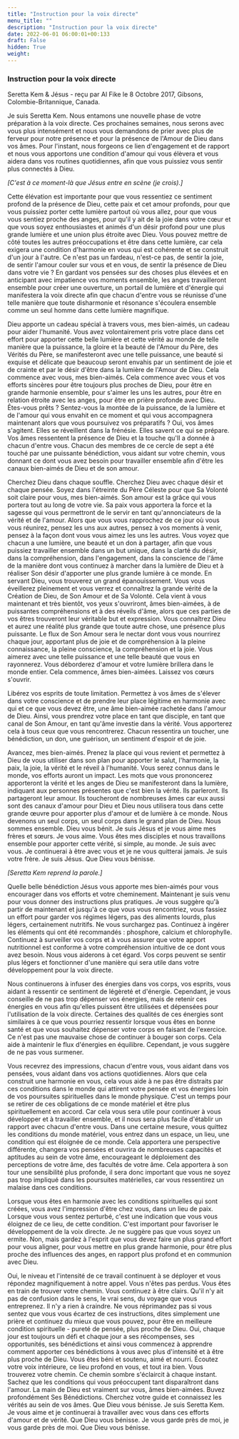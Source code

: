 ```yaml
---
title: "Instruction pour la voix directe"
menu_title: ""
description: "Instruction pour la voix directe"
date: 2022-06-01 06:00:01+00:133
draft: False
hidden: True
weight:
---
```

### Instruction pour la voix directe

Seretta Kem & Jésus - reçu par Al Fike le 8 Octobre 2017, Gibsons, Colombie-Britannique, Canada.

Je suis Seretta Kem. Nous entamons une nouvelle phase de votre préparation à la voix directe. Ces prochaines semaines, nous serons avec vous plus intensément et nous vous demandons de prier avec plus de ferveur pour notre présence et pour la présence de l'Amour de Dieu dans vos âmes. Pour l'instant, nous forgeons ce lien d'engagement et de rapport et nous vous apportons une condition d'amour qui vous élèvera et vous aidera dans vos routines quotidiennes, afin que vous puissiez vous sentir plus connectés à Dieu.

*[C'est à ce moment-là que Jésus entre en scène (je crois).]*

Cette élévation est importante pour que vous ressentiez ce sentiment profond de la présence de Dieu, cette paix et cet amour profonds, pour que vous puissiez porter cette lumière partout où vous allez, pour que vous vous sentiez proche des anges, pour qu'il y ait de la joie dans votre cœur et que vous soyez enthousiastes et animés d'un désir profond pour une plus grande lumière et une union plus étroite avec Dieu. Vous pouvez mettre de côté toutes les autres préoccupations et être dans cette lumière, car cela exigera une condition d'harmonie en vous qui est cohérente et se construit d'un jour à l'autre. Ce n'est pas un fardeau, n'est-ce pas, de sentir la joie, de sentir l'amour couler sur vous et en vous, de sentir la présence de Dieu dans votre vie ? En gardant vos pensées sur des choses plus élevées et en anticipant avec impatience vos moments ensemble, les anges travailleront ensemble pour créer une ouverture, un portail de lumière et d'énergie qui manifestera la voix directe afin que chacun d'entre vous se réunisse d'une telle manière que toute disharmonie et résonance s'écoulera ensemble comme un seul homme dans cette lumière magnifique.

Dieu apporte un cadeau spécial à travers vous, mes bien-aimés, un cadeau pour aider l'humanité. Vous avez volontairement pris votre place dans cet effort pour apporter cette belle lumière et cette vérité au monde de telle manière que la puissance, la gloire et la beauté de l'Amour du Père, des Vérités du Père, se manifesteront avec une telle puissance, une beauté si exquise et délicate que beaucoup seront envahis par un sentiment de joie et de crainte et par le désir d'être dans la lumière de l'Amour de Dieu. Cela commence avec vous, mes bien-aimés. Cela commence avec vous et vos efforts sincères pour être toujours plus proches de Dieu, pour être en grande harmonie ensemble, pour s'aimer les uns les autres, pour être en relation étroite avec les anges, pour être en prière profonde avec Dieu. Êtes-vous prêts ? Sentez-vous la montée de la puissance, de la lumière et de l'amour qui vous envahit en ce moment et qui vous accompagnera maintenant alors que vous poursuivez vos préparatifs ? Oui, vos âmes s'agitent. Elles se réveillent dans la frénésie. Elles savent ce qui se prépare. Vos âmes ressentent la présence de Dieu et la touche qu'Il a donnée à chacun d'entre vous. Chacun des membres de ce cercle de sept a été touché par une puissante bénédiction, vous aidant sur votre chemin, vous donnant ce dont vous avez besoin pour travailler ensemble afin d'être les canaux bien-aimés de Dieu et de son amour.

Cherchez Dieu dans chaque souffle. Cherchez Dieu avec chaque désir et chaque pensée. Soyez dans l'étreinte du Père Céleste pour que Sa Volonté soit claire pour vous, mes bien-aimés. Son amour est la grâce qui vous portera tout au long de votre vie. Sa paix vous apportera la force et la sagesse qui vous permettront de le servir en tant qu'annonciateurs de la vérité et de l'amour. Alors que vous vous rapprochez de ce jour où vous vous réunirez, pensez les uns aux autres, pensez à vos moments à venir, pensez à la façon dont vous vous aimez les uns les autres. Vous voyez que chacun a une lumière, une beauté et un don à partager, afin que vous puissiez travailler ensemble dans un but unique, dans la clarté du désir, dans la compréhension, dans l'engagement, dans la conscience de l'âme de la manière dont vous continuez à marcher dans la lumière de Dieu et à réaliser Son désir d'apporter une plus grande lumière à ce monde. En servant Dieu, vous trouverez un grand épanouissement. Vous vous éveillerez pleinement et vous verrez et connaîtrez la grande vérité de la Création de Dieu, de Son Amour et de Sa Volonté. Cela vient à vous maintenant et très bientôt, vos yeux s'ouvriront, âmes bien-aimées, à de puissantes compréhensions et à des réveils d'âme, alors que ces parties de vos êtres trouveront leur véritable but et expression. Vous connaîtrez Dieu et aurez une réalité plus grande que toute autre chose, une présence plus puissante. Le flux de Son Amour sera le nectar dont vous vous nourrirez chaque jour, apportant plus de joie et de compréhension à la pleine connaissance, la pleine conscience, la compréhension et la joie. Vous aimerez avec une telle puissance et une telle beauté que vous en rayonnerez. Vous déborderez d'amour et votre lumière brillera dans le monde entier. Cela commence, âmes bien-aimées. Laissez vos cœurs s'ouvrir. 

Libérez vos esprits de toute limitation. Permettez à vos âmes de s'élever dans votre conscience et de prendre leur place légitime en harmonie avec qui et ce que vous devez être, une âme bien-aimée rachetée dans l'amour de Dieu. Ainsi, vous prendrez votre place en tant que disciple, en tant que canal de Son Amour, en tant qu'âme investie dans la vérité. Vous apporterez cela à tous ceux que vous rencontrerez. Chacun ressentira un toucher, une bénédiction, un don, une guérison, un sentiment d'espoir et de joie.

Avancez, mes bien-aimés. Prenez la place qui vous revient et permettez à Dieu de vous utiliser dans son plan pour apporter le salut, l'harmonie, la paix, la joie, la vérité et le réveil à l'humanité. Vous serez connus dans le monde, vos efforts auront un impact. Les mots que vous prononcerez apporteront la vérité et les anges de Dieu se manifesteront dans la lumière, indiquant aux personnes présentes que c'est bien la vérité. Ils parleront. Ils partageront leur amour. Ils toucheront de nombreuses âmes car eux aussi sont des canaux d'amour pour Dieu et Dieu nous utilisera tous dans cette grande œuvre pour apporter plus d'amour et de lumière à ce monde. Nous devenons un seul corps, un seul corps dans le grand plan de Dieu. Nous sommes ensemble. Dieu vous bénit. Je suis Jésus et je vous aime mes frères et sœurs. Je vous aime. Vous êtes mes disciples et nous travaillons ensemble pour apporter cette vérité, si simple, au monde. Je suis avec vous. Je continuerai à être avec vous et je ne vous quitterai jamais. Je suis votre frère. Je suis Jésus. Que Dieu vous bénisse.

*[Seretta Kem reprend la parole.]*

Quelle belle bénédiction Jésus vous apporte mes bien-aimés pour vous encourager dans vos efforts et votre cheminement. Maintenant je suis venu pour vous donner des instructions plus pratiques. Je vous suggère qu'à partir de maintenant et jusqu'à ce que vous vous rencontriez, vous fassiez un effort pour garder vos régimes légers, pas des aliments lourds, plus légers, certainement nutritifs. Ne vous surchargez pas. Continuez à ingérer les éléments qui ont été recommandés : phosphore, calcium et chlorophylle. Continuez à surveiller vos corps et à vous assurer que votre apport nutritionnel est conforme à votre compréhension intuitive de ce dont vous avez besoin. Nous vous aiderons à cet égard. Vos corps peuvent se sentir plus légers et fonctionner d'une manière qui sera utile dans votre développement pour la voix directe.

Nous continuerons à infuser des énergies dans vos corps, vos esprits, vous aidant à ressentir ce sentiment de légèreté et d'énergie. Cependant, je vous conseille de ne pas trop dépenser vos énergies, mais de retenir ces énergies en vous afin qu'elles puissent être utilisées et dépensées pour l'utilisation de la voix directe. Certaines des qualités de ces énergies sont similaires à ce que vous pourriez ressentir lorsque vous êtes en bonne santé et que vous souhaitez dépenser votre corps en faisant de l'exercice. Ce n'est pas une mauvaise chose de continuer à bouger son corps. Cela aide à maintenir le flux d'énergies en équilibre. Cependant, je vous suggère de ne pas vous surmener.

Vous recevrez des impressions, chacun d'entre vous, vous aidant dans vos pensées, vous aidant dans vos actions quotidiennes. Alors que cela construit une harmonie en vous, cela vous aide à ne pas être distraits par ces conditions dans le monde qui attirent votre pensée et vos énergies loin de vos poursuites spirituelles dans le monde physique. C'est un temps pour se retirer de ces obligations de ce monde matériel et être plus spirituellement en accord. Car cela vous sera utile pour continuer à vous développer et à travailler ensemble, et il nous sera plus facile d'établir un rapport avec chacun d'entre vous. Dans une certaine mesure, vous quittez les conditions du monde matériel, vous entrez dans un espace, un lieu, une condition qui est éloignée de ce monde. Cela apportera une perspective différente, changera vos pensées et ouvrira de nombreuses capacités et aptitudes au sein de votre âme, encourageant le déploiement des perceptions de votre âme, des facultés de votre âme. Cela apportera à son tour une sensibilité plus profonde, il sera donc important que vous ne soyez pas trop impliqué dans les poursuites matérielles, car vous ressentirez un malaise dans ces conditions.

Lorsque vous êtes en harmonie avec les conditions spirituelles qui sont créées, vous avez l'impression d'être chez vous, dans un lieu de paix. Lorsque vous vous sentez perturbé, c'est une indication que vous vous éloignez de ce lieu, de cette condition. C'est important pour favoriser le développement de la voix directe. Je ne suggère pas que vous soyez un ermite. Non, mais gardez à l'esprit que vous devez faire un plus grand effort pour vous aligner, pour vous mettre en plus grande harmonie, pour être plus proche des influences des anges, en rapport plus profond et en communion avec Dieu.

Oui, le niveau et l'intensité de ce travail continuent à se déployer et vous répondez magnifiquement à notre appel. Vous n'êtes pas perdus. Vous êtes en train de trouver votre chemin. Vous continuez à être clairs. Qu'il n'y ait pas de confusion dans le sens, le vrai sens, du voyage que vous entreprenez. Il n'y a rien à craindre. Ne vous réprimandez pas si vous sentez que vous vous écartez de ces instructions, dites simplement une prière et continuez du mieux que vous pouvez, pour être en meilleure condition spirituelle - pureté de pensée, plus proche de Dieu. Oui, chaque jour est toujours un défi et chaque jour a ses récompenses, ses opportunités, ses bénédictions et ainsi vous commencez à apprendre comment apporter ces bénédictions à vous avec plus d'intensité et à être plus proche de Dieu. Vous êtes béni et soutenu, aimé et nourri. Écoutez votre voix intérieure, ce lieu profond en vous, et tout ira bien. Vous trouverez votre chemin. Ce chemin sombre s'éclaircit à chaque instant. Sachez que les conditions qui vous préoccupent tant disparaîtront dans l'amour. La main de Dieu est vraiment sur vous, âmes bien-aimées. Buvez profondément Ses Bénédictions. Cherchez votre guide et connaissez les vérités au sein de vos âmes. Que Dieu vous bénisse. Je suis Seretta Kem. Je vous aime et je continuerai à travailler avec vous dans ces efforts d'amour et de vérité. Que Dieu vous bénisse. Je vous garde près de moi, je vous garde près de moi. Que Dieu vous bénisse.
